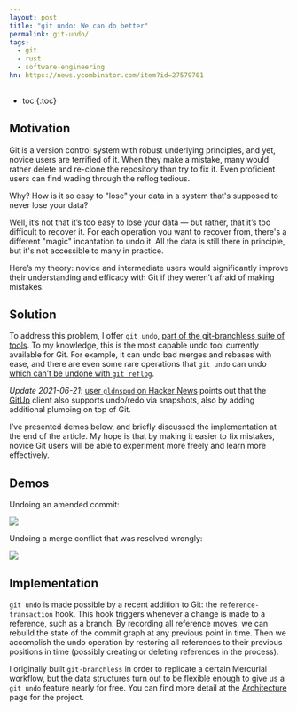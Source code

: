 ```yaml
---
layout: post
title: "git undo: We can do better"
permalink: git-undo/
tags:
  - git
  - rust
  - software-engineering
hn: https://news.ycombinator.com/item?id=27579701
---
```


 * toc
{:toc}

## Motivation

Git is a version control system with robust underlying principles, and yet, novice users are terrified of it. When they make a mistake, many would rather delete and re-clone the repository than try to fix it. Even proficient users can find wading through the reflog tedious.

Why? How is it so easy to "lose" your data in a system that's supposed to never lose your data?

Well, it’s not that it’s too easy to lose your data — but rather, that it’s too difficult to recover it. For each operation you want to recover from, there's a different "magic" incantation to undo it. All the data is still there in principle, but it's not accessible to many in practice.

Here’s my theory: novice and intermediate users would significantly improve their understanding and efficacy with Git if they weren’t afraid of making mistakes.


## Solution

To address this problem, I offer `git undo`, [part of the git-branchless suite of tools](https://github.com/arxanas/git-branchless). To my knowledge, this is the most capable undo tool currently available for Git. For example, it can undo bad merges and rebases with ease, and there are even some rare operations that `git undo` can undo [which can’t be undone with `git reflog`](https://github.com/arxanas/git-branchless/wiki/Architecture#comparison-with-the-reflog).

*Update 2021-06-21*: [user `gldnspud` on Hacker News](https://news.ycombinator.com/item?id=27580659) points out that the [GitUp](https://gitup.co/) client also supports undo/redo via snapshots, also by adding additional plumbing on top of Git.

I’ve presented demos below, and briefly discussed the implementation at the end of the article. My hope is that by making it easier to fix mistakes, novice Git users will be able to experiment more freely and learn more effectively.


## Demos

Undoing an amended commit:

<script id="asciicast-2T3MdVSJVlGcK73Yl5YRXbSGK" src="https://asciinema.org/a/2T3MdVSJVlGcK73Yl5YRXbSGK.js" async></script>
<noscript><a href="https://asciinema.org/a/2T3MdVSJVlGcK73Yl5YRXbSGK" target="_blank"><img src="https://asciinema.org/a/2T3MdVSJVlGcK73Yl5YRXbSGK.svg" /></a></noscript>

Undoing a merge conflict that was resolved wrongly:

<script id="asciicast-ziVoTyp4390RaKsdcdNj2gI0Q" src="https://asciinema.org/a/ziVoTyp4390RaKsdcdNj2gI0Q.js" async></script>
<noscript><a href="https://asciinema.org/a/ziVoTyp4390RaKsdcdNj2gI0Q" target="_blank"><img src="https://asciinema.org/a/ziVoTyp4390RaKsdcdNj2gI0Q.svg" /></a></noscript>

## Implementation

`git undo` is made possible by a recent addition to Git: the `reference-transaction` hook. This hook triggers whenever a change is made to a reference, such as a branch. By recording all reference moves, we can rebuild the state of the commit graph at any previous point in time. Then we accomplish the undo operation by restoring all references to their previous positions in time (possibly creating or deleting references in the process).

I originally built `git-branchless` in order to replicate a certain Mercurial workflow, but the data structures turn out to be flexible enough to give us a `git undo` feature nearly for free. You can find more detail at the [Architecture](https://github.com/arxanas/git-branchless/wiki/Architecture) page for the project.
